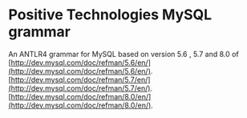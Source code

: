 # Positive Technologies MySQL grammar

An ANTLR4 grammar for MySQL based on version 5.6 , 5.7 and 8.0 of 
[http://dev.mysql.com/doc/refman/5.6/en/](http://dev.mysql.com/doc/refman/5.6/en/).
[http://dev.mysql.com/doc/refman/5.7/en/](http://dev.mysql.com/doc/refman/5.7/en/).
[http://dev.mysql.com/doc/refman/8.0/en/](http://dev.mysql.com/doc/refman/8.0/en/).

